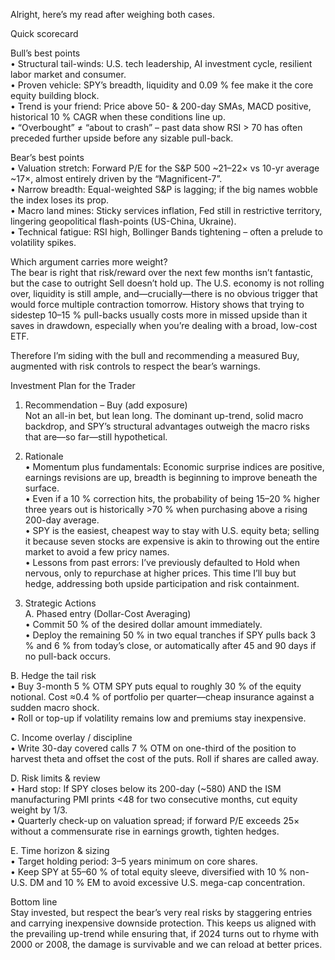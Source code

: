Alright, here’s my read after weighing both cases.

Quick scorecard  

Bull’s best points  
• Structural tail-winds: U.S. tech leadership, AI investment cycle, resilient labor market and consumer.  
• Proven vehicle: SPY’s breadth, liquidity and 0.09 % fee make it the core equity building block.  
• Trend is your friend: Price above 50- & 200-day SMAs, MACD positive, historical 10 % CAGR when these conditions line up.  
• “Overbought” ≠ “about to crash” – past data show RSI > 70 has often preceded further upside before any sizable pull-back.

Bear’s best points  
• Valuation stretch: Forward P/E for the S&P 500 ~21–22× vs 10-yr average ~17×, almost entirely driven by the “Magnificent-7”.  
• Narrow breadth: Equal-weighted S&P is lagging; if the big names wobble the index loses its prop.  
• Macro land mines: Sticky services inflation, Fed still in restrictive territory, lingering geopolitical flash-points (US-China, Ukraine).  
• Technical fatigue: RSI high, Bollinger Bands tightening – often a prelude to volatility spikes.

Which argument carries more weight?  
The bear is right that risk/reward over the next few months isn’t fantastic, but the case to outright Sell doesn’t hold up. The U.S. economy is not rolling over, liquidity is still ample, and—crucially—there is no obvious trigger that would force multiple contraction tomorrow. History shows that trying to sidestep 10–15 % pull-backs usually costs more in missed upside than it saves in drawdown, especially when you’re dealing with a broad, low-cost ETF.

Therefore I’m siding with the bull and recommending a measured Buy, augmented with risk controls to respect the bear’s warnings.

Investment Plan for the Trader

1. Recommendation – Buy (add exposure)  
Not an all-in bet, but lean long. The dominant up-trend, solid macro backdrop, and SPY’s structural advantages outweigh the macro risks that are—so far—still hypothetical.

2. Rationale  
• Momentum plus fundamentals: Economic surprise indices are positive, earnings revisions are up, breadth is beginning to improve beneath the surface.  
• Even if a 10 % correction hits, the probability of being 15–20 % higher three years out is historically >70 % when purchasing above a rising 200-day average.  
• SPY is the easiest, cheapest way to stay with U.S. equity beta; selling it because seven stocks are expensive is akin to throwing out the entire market to avoid a few pricy names.  
• Lessons from past errors: I’ve previously defaulted to Hold when nervous, only to repurchase at higher prices. This time I’ll buy but hedge, addressing both upside participation and risk containment.

3. Strategic Actions  
A. Phased entry (Dollar-Cost Averaging)  
• Commit 50 % of the desired dollar amount immediately.  
• Deploy the remaining 50 % in two equal tranches if SPY pulls back 3 % and 6 % from today’s close, or automatically after 45 and 90 days if no pull-back occurs.

B. Hedge the tail risk  
• Buy 3-month 5 % OTM SPY puts equal to roughly 30 % of the equity notional. Cost ≈0.4 % of portfolio per quarter—cheap insurance against a sudden macro shock.  
• Roll or top-up if volatility remains low and premiums stay inexpensive.

C. Income overlay / discipline  
• Write 30-day covered calls 7 % OTM on one-third of the position to harvest theta and offset the cost of the puts. Roll if shares are called away.

D. Risk limits & review  
• Hard stop: If SPY closes below its 200-day (~580) AND the ISM manufacturing PMI prints <48 for two consecutive months, cut equity weight by 1/3.  
• Quarterly check-up on valuation spread; if forward P/E exceeds 25× without a commensurate rise in earnings growth, tighten hedges.

E. Time horizon & sizing  
• Target holding period: 3–5 years minimum on core shares.  
• Keep SPY at 55–60 % of total equity sleeve, diversified with 10 % non-U.S. DM and 10 % EM to avoid excessive U.S. mega-cap concentration.

Bottom line  
Stay invested, but respect the bear’s very real risks by staggering entries and carrying inexpensive downside protection. This keeps us aligned with the prevailing up-trend while ensuring that, if 2024 turns out to rhyme with 2000 or 2008, the damage is survivable and we can reload at better prices.